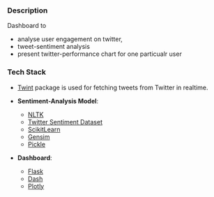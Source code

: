 
<!-- Twitter Analytics Dashboard -->

### Description 

Dashboard to 
* analyse user engagement on twitter, 
* tweet-sentiment analysis
* present twitter-performance chart for one particualr user



### Tech Stack 

* [Twint](https://github.com/twintproject/twint "Twint") package is used for fetching tweets from Twitter in realtime.
* **Sentiment-Analysis Model**:
    * [NLTK](https://github.com/nltk/nltk "NLTK")
    * [Twitter Sentiment Dataset](https://www.kaggle.com/kazanova/sentiment140 "Twitter Sentiment Dataset")
    * [ScikitLearn](https://github.com/scikit-learn/scikit-learn "ScikitLearn")
    * [Gensim](https://github.com/RaRe-Technologies/gensim "Gensim")
    * [Pickle](https://github.com/python/cpython/blob/master/Lib/pickle.py "Pickle")

* **Dashboard**:
    * [Flask](https://github.com/pallets/flask "Flask")
    * [Dash](https://github.com/plotly/dash "Dash")
    * [Plotly](https://github.com/plotly "Plotly")




